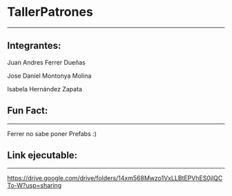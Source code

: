 # TallerPatrones
____________________________________
## Integrantes: 

Juan Andres Ferrer Dueñas

Jose Daniel Montonya Molina

Isabela Hernández Zapata

## Fun Fact:
____________________________________

Ferrer no sabe poner Prefabs :)

## Link ejecutable:
____________________________________

https://drive.google.com/drive/folders/14xm568Mwzo1VxLLBtEPVhES0jlQCTo-W?usp=sharing
